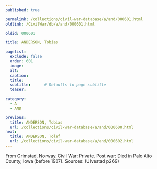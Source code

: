 ```yaml
---
published: true

permalink: /collections/civil-war-database/a/and/000601.html
oldlink: /CivilWar/db/a/and/000601.html

oldid: 000601

title: ANDERSON, Tobias

pagelist:
  exclude: false
  order: 601
  image: 
  alt:
  caption:
  title:
  subtitle:      # Defaults to page subtitle
  teaser:

category: 
  - A 
  - AND

previous:
  title: ANDERSON, Tobias
  url: /collections/civil-war-database/a/and/000600.html  
next:
  title: ANDERSON, Tolef
  url: /collections/civil-war-database/a/and/000602.html   
---
```

From Grimstad, Norway. Civil War: Private. Post war: Died in Palo Alto County, Iowa (before 1907). Sources: (Ulvestad p269)